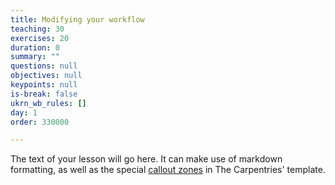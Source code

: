 ```yaml
---
title: Modifying your workflow
teaching: 30
exercises: 20
duration: 0
summary: ""
questions: null
objectives: null
keypoints: null
is-break: false
ukrn_wb_rules: []
day: 1
order: 330000

---
```

The text of your lesson will go here.
It can make use of markdown formatting, as well as the special [callout zones](https://ukrn-open-research.github.io/ukrn-wb-lesson-templates/text-lesson/index.html#examples) in The Carpentries' template.
